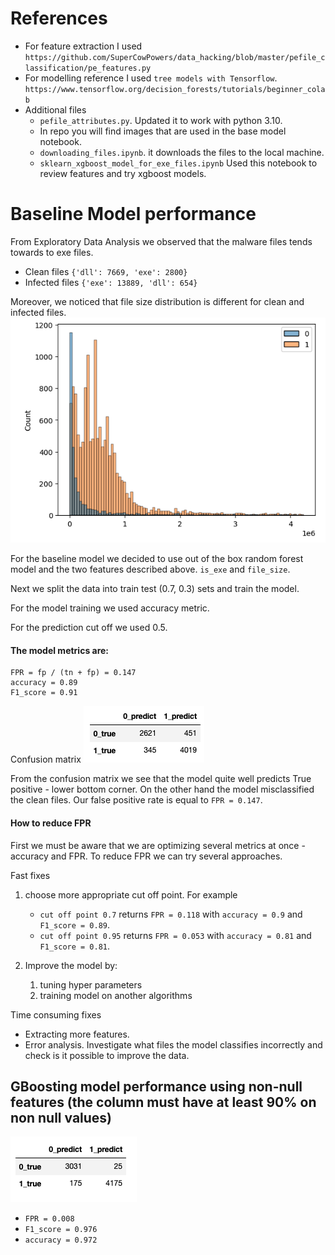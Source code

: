 # References
- For feature extraction I used  `https://github.com/SuperCowPowers/data_hacking/blob/master/pefile_classification/pe_features.py`
- For modelling reference I used `tree models with Tensorflow`.  `https://www.tensorflow.org/decision_forests/tutorials/beginner_colab`
- Additional files
    - `pefile_attributes.py`. Updated it to work with python 3.10. 
    - In repo you will find images that are used in the base model notebook. 
    - `downloading_files.ipynb`. it downloads the files to the local machine. 
    - `sklearn_xgboost_model_for_exe_files.ipynb` Used this notebook to review features and try xgboost models.  
    
    
# Baseline Model performance

From Exploratory Data Analysis we observed that the malware files tends towards to exe files. 
- Clean files `{'dll': 7669, 'exe': 2800}`
- Infected files `{'exe': 13889, 'dll': 654}`

Moreover, we noticed that file size distribution is different for clean and infected files. 
![file_ze](file_size_distribution.png)

For the baseline model we decided to use out of the box random forest model and the two features described above. 
`is_exe` and `file_size`.

Next we split the data into train test (0.7, 0.3) sets and train the model. 

For the model training we used accuracy metric. 

For the prediction cut off we used 0.5. 

#### The model metrics are: 
```
FPR = fp / (tn + fp) = 0.147
accuracy = 0.89
F1_score = 0.91
```

Confusion matrix 
![confusion_matrix](confusion_matrix_base_model.png)

From the confusion matrix we see that the model quite well predicts True positive - lower bottom corner.  On the other hand the model misclassified the clean files. Our false positive rate is equal to `FPR = 0.147`. 

#### How to reduce FPR

First we must be aware that we are optimizing several metrics at once - accuracy and FPR. 
To reduce FPR we can try several approaches. 

Fast fixes
1. choose more appropriate cut off point. For example 
    - `cut off point 0.7` returns `FPR = 0.118` with `accuracy = 0.9` and `F1_score = 0.89`.
    - `cut off point 0.95` returns `FPR = 0.053` with `accuracy = 0.81` and `F1_score = 0.81`.
    
2. Improve the model by: 
    1. tuning hyper parameters
    2. training model on another algorithms
    
Time consuming fixes

- Extracting more features. 
- Error analysis. Investigate what files  the model classifies incorrectly and check is it possible to improve the data. 


## GBoosting model performance using non-null features (the column must have at least 90% on non null values)
![](xgboost_cm.png)
- `FPR = 0.008`
- `F1_score = 0.976`
- `accuracy = 0.972`
    
